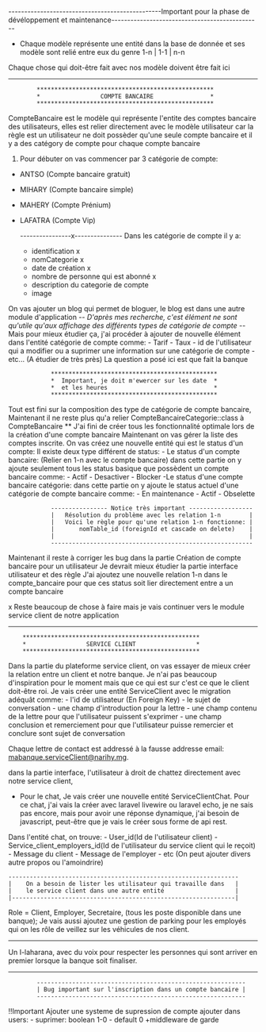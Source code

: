 ------------------------------------------------Important pour la phase de dévéloppement et maintenance-----------------------------------------------

* Chaque modèle représente une entité dans la base de donnée et ses modèle sont relié entre eux du genre 1-n | 1-1 | n-n

Chaque chose qui doit-être fait avec nos modèle doivent être fait ici

****************************************************************************

            **************************************************
            *                 COMPTE BANCAIRE                *
            **************************************************

CompteBancaire est le modèle qui représente l'entite des comptes bancaire des utilisateurs, elles est relier directement avec le modèle utilisateur car la règle est un utilisateur ne doit possèder qu'une seule compte bancaire et il y a des catégory de compte pour chaque compte bancaire

1) Pour débuter on vas commencer par 3 catégorie de compte:
-   ANTSO (Compte bancaire gratuit)
-   MIHARY (Compte bancaire simple)
-   MAHERY (Compte Prénium)
-   LAFATRA (Compte Vip)

    ----------------x---------------
Dans les catégorie de compte il y a:
    - identification x
    - nomCategorie x
    - date de création x
    - nombre de personne qui est abonné x
    - description du categorie de compte
    - image

On vas ajouter un blog qui permet de bloguer, le blog est dans une autre module d'application
-*- D'après mes recherche, c'est élément ne sont qu'utile qu'aux affichage des différents types de catégorie de compte -*-
Mais pour mieux étudier ça, j'ai procéder à ajouter de nouvelle élément dans l'entité catégorie de compte comme:
    - Tarif
    - Taux
    - id de l'utilisateur qui a modifier ou a suprimer une information sur une catégorie de compte
    - etc...
(A étudier de très près)
La question a posé ici est que fait la banque

                ***********************************************
                *  Important, je doit m'ewercer sur les date  *
                *  et les heures                              *
                ***********************************************

Tout est fini sur la composition des type de catégorie de compte bancaire,
Maintenant il ne reste plus qu'a relier CompteBancaireCategorie::class à CompteBancaire
** J'ai fini de créer tous les fonctionnalité optimale lors de la création d'une compte bancaire Maintenant on vas gérer la liste des comptes inscrite.
On vas créez une  nouvelle entité qui est le status d'un compte:
    Il existe deux type différent de status:
        - Le status d'un compte bancaire: (Relier en 1-n avec le compte bancaire)
            dans cette partie on y ajoute seulement tous les status basique que possèdent un compte bancaire comme:
                - Actif
                - Desactiver
                - Blocker
        -Le status d'une compte bancaire catégorie:
            dans cette partie on y ajoute le status actuel d'une catégorie de compte bancaire comme:
                - En maintenance
                - Actif
                - Obselette

                ---------------- Notice très important ------------------
                |   Résolution du problème avec les relation 1-n        |
                |   Voici le règle pour qu'une relation 1-n fonctionne: |
                |       nomTable_id (foreignId et cascade on delete)    |
                |                                                       |
                ---------------------------------------------------------

Maintenant il reste à corriger les bug dans la partie Création de compte bancaire pour un utilisateur
Je devrait mieux étudier la partie interface utilisateur et des règle
J'ai ajoutez une nouvelle relation 1-n dans le compte_bancaire pour que ces status soit lier directement entre a un compte bancaire

x Reste beaucoup de chose à faire mais je vais continuer vers le module service client de notre application


****************************************************************************

        **************************************************
        *                 SERVICE CLIENT                 *
        **************************************************

Dans la partie du plateforme service client, on vas essayer de mieux créer la relation entre un client et notre banque. Je n'ai pas beaucoup d'inspiration pour le moment mais que ce qui est sur c'est ce que le client doit-être roi.
Je vais créer une entité ServiceClient avec le migration adéquât comme:
    - l'id de utilisateur (En Foreign Key)
    - le sujet de conversation
    - une champ d'introduction pour la lettre
    - une champ contenu de la lettre pour que l'utilisateur puissent s'exprimer
    - une champ conclusion et remerciement pour que l'utilisateur puisse remercier et conclure sont sujet de conversation

Chaque lettre de contact est addressé à la fausse addresse email: mabanque.serviceClient@narihy.mg.

dans la partie interface, l'utilisateur à droit de chattez directement avec notre service client,
- Pour le chat, Je vais créer une nouvelle entité ServiceClientChat.
Pour ce chat, j'ai vais la créer avec laravel livewire ou laravel echo, je ne sais pas encore, mais pour avoir une réponse dynamique, j'ai besoin de javascript, peut-être que je vais le créer sous forme de api rest.

Dans l'entité chat, on trouve:
    - User_id(Id de l'utilisateur client)
    - Service_client_employers_id(Id de l'utilisateur du service client qui le reçoit)
    - Message du client
    - Message de l'employer
    - etc (On peut ajouter divers autre propos ou l'amoindrire)
     
    -----------------------------------------------------------------
    |    On a besoin de lister les utilisateur qui travaille dans   |
    |    le service client dans une autre entité                    |
    |---------------------------------------------------------------|


Role = Client, Employer, Secretaire, (tous les poste disponible dans une banque); 
Je vais aussi ajoutez une gestion de parking pour les employés qui on les rôle de veillez sur les véhicules de nos client.









--------------------------------------------------------------------------
Un I-laharana, avec du voix pour respecter les personnes qui sont arriver en premier lorsque la banque soit finaliser.


--------------------------------------------------------------------------

            -----------------------------------------------------------
            | Bug important sur l'inscription dans un compte bancaire |
            -----------------------------------------------------------
!!Important
Ajouter une systeme de supression de compte
    ajouter dans users:
        - suprimer: boolean 1-0
        - default 0
    +middleware de garde
